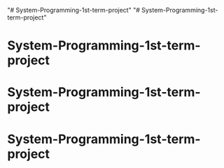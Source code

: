 "# System-Programming-1st-term-project" 
"# System-Programming-1st-term-project" 
# System-Programming-1st-term-project
# System-Programming-1st-term-project
# System-Programming-1st-term-project
